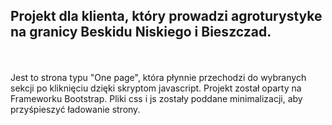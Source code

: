 <h2> Projekt dla klienta, który prowadzi agroturystyke na granicy Beskidu Niskiego i Bieszczad. </h2></br></br>
Jest to strona typu "One page", która płynnie przechodzi do wybranych sekcji po kliknięciu dzięki skryptom javascript.
Projekt został oparty na Frameworku Bootstrap. Pliki css i js zostały poddane minimalizacji, aby przyśpieszyć ładowanie strony.

